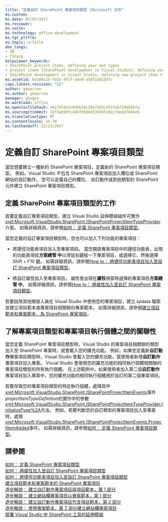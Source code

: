 ```yaml
---
title: "定義自訂 SharePoint 專案項目類型 |Microsoft 文件"
ms.custom: 
ms.date: 02/02/2017
ms.reviewer: 
ms.suite: 
ms.technology: office-development
ms.tgt_pltfrm: 
ms.topic: article
dev_langs:
- VB
- CSharp
helpviewer_keywords:
- SharePoint project items, defining your own types
- project items [SharePoint development in Visual Studio], defining your own types
- SharePoint development in Visual Studio, defining new project item types
ms.assetid: be300c24-fd1b-4fc7-a4e9-a5df1d81d3fc
caps.latest.revision: "22"
author: gewarren
ms.author: gewarren
manager: ghogen
ms.workload: office
ms.openlocfilehash: e627d78e5c040614c29e7503cd7efab728b02bfa
ms.sourcegitcommit: 32f1a690fc445f9586d53698fc82c7debd784eeb
ms.translationtype: MT
ms.contentlocale: zh-TW
ms.lasthandoff: 12/22/2017
---
```

# <a name="defining-custom-sharepoint-project-item-types"></a>定義自訂 SharePoint 專案項目類型
  當您想要建立一種新的 SharePoint 專案項目，定義新的 SharePoint 專案項目類型。 例如，Visual Studio 不包含 SharePoint 專案項目加入欄位或 SharePoint 網站的自訂動作。 您可以定義自己的欄位、 自訂動作或其他類型的 SharePoint 元件建立 SharePoint 專案項目類型。  
  
## <a name="tasks-for-defining-sharepoint-project-item-types"></a>定義 SharePoint 專案項目類型的工作  
 若要定義自訂專案項目類型，建立 Visual Studio 延伸模組組件可實作<xref:Microsoft.VisualStudio.SharePoint.ISharePointProjectItemTypeProvider>介面。 如需詳細資訊，請參閱[如何： 定義 SharePoint 專案項目類型](../sharepoint/how-to-define-a-sharepoint-project-item-type.md)。  
  
 當您定義的自訂專案項目類型時，您也可以加入下列功能的專案項目：  
  
-   將捷徑功能表項目加入至專案項目。 當您開啟專案項目中的捷徑功能表，出現的功能表項目**方案總管 中**以滑鼠右鍵按一下專案項目，或選擇它，然後選擇 Shift + F10 鍵。 如需詳細資訊，請參閱[How to： 將捷徑功能表項目加入至自訂 SharePoint 專案項目類型](../sharepoint/how-to-add-a-shortcut-menu-item-to-a-custom-sharepoint-project-item-type.md)。  
  
-   將自訂屬性加入至專案項目。 屬性會出現在**屬性**視窗時選擇的專案項目**方案總管 中**。 如需詳細資訊，請參閱[How to： 將屬性加入至自訂 SharePoint 專案項目類型](../sharepoint/how-to-add-a-property-to-a-custom-sharepoint-project-item-type.md)。  
  
 若要啟用其他開發人員在 Visual Studio 中使用您的專案項目，建立.spdata 檔案並建立項目範本或專案項目相關聯的專案範本。 如需詳細資訊，請參閱[建立項目範本和專案範本，為 SharePoint 專案項目](../sharepoint/creating-item-templates-and-project-templates-for-sharepoint-project-items.md)。  
  
## <a name="understanding-the-relationship-between-project-item-types-and-project-item-instances"></a>了解專案項目類型和專案項目執行個體之間的關聯性  
 當您定義 SharePoint 專案項目類型時，Visual Studio 的專案項目相關聯的類型加入至 SharePoint 專案時，就會載入您的擴充功能。 例如，如果您定義新**自訂動作**專案項目類型時，Visual Studio 會載入您的擴充功能，當使用者新增**自訂動作**專案項目加入專案。 Visual Studio 會使用您的擴充功能的相同執行個體相關聯的專案項目類型的所有執行個體。 在上述範例中，如果使用者加入第二個**自訂動作**專案項目加入專案中，您的擴充功能的相同執行個體用於自訂的第二個專案項目。  
  
 若要存取您的專案項目類型的特定執行個體，處理其中<xref:Microsoft.VisualStudio.SharePoint.ISharePointProjectItemEvents>事件*projectItemTypeDefinition*的實作中的參數<xref:Microsoft.VisualStudio.SharePoint.ISharePointProjectItemTypeProvider.InitializeType%2A>方法。 例如，若要判斷您的自訂類型的專案項目加入至專案時，處理<xref:Microsoft.VisualStudio.SharePoint.ISharePointProjectItemEvents.ProjectItemAdded>事件。 如需詳細資訊，請參閱[如何： 定義 SharePoint 專案項目類型](../sharepoint/how-to-define-a-sharepoint-project-item-type.md)。  
  
## <a name="see-also"></a>請參閱  
 [如何： 定義 SharePoint 專案項目類型](../sharepoint/how-to-define-a-sharepoint-project-item-type.md)   
 [如何： 將屬性加入至自訂 SharePoint 專案項目類型](../sharepoint/how-to-add-a-property-to-a-custom-sharepoint-project-item-type.md)   
 [如何： 將捷徑功能表項目加入至自訂 SharePoint 專案項目類型](../sharepoint/how-to-add-a-shortcut-menu-item-to-a-custom-sharepoint-project-item-type.md)   
 [建立項目範本和專案範本的 SharePoint 專案項目](../sharepoint/creating-item-templates-and-project-templates-for-sharepoint-project-items.md)   
 [逐步解說： 建立自訂動作專案項目與項目範本，第 1 部分](../sharepoint/walkthrough-creating-a-custom-action-project-item-with-an-item-template-part-1.md)   
 [逐步解說： 建立網站欄專案項目以專案範本，第 1 部分](../sharepoint/walkthrough-creating-a-site-column-project-item-with-a-project-template-part-1.md)   
 [逐步解說： 建立自訂動作專案項目包含項目範本，第 2 部分](../sharepoint/walkthrough-creating-a-custom-action-project-item-with-an-item-template-part-2.md)   
 [逐步解說： 使用專案範本，第 2 部分建立網站欄專案項目](../sharepoint/walkthrough-creating-a-site-column-project-item-with-a-project-template-part-2.md)   
 [部署 Visual Studio 中 SharePoint 工具的延伸模組](../sharepoint/deploying-extensions-for-the-sharepoint-tools-in-visual-studio.md)  
  
  